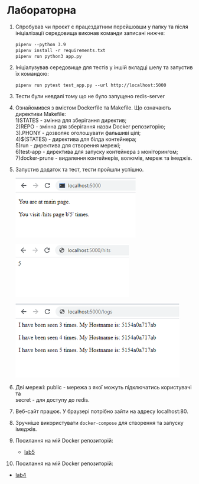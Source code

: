 # Лабораторна

1. Спробував чи проєкт є працездатним перейшовши у папку та після ініціалізації середовища виконав команди записані нижче:
    ```
    pipenv --python 3.9
    pipenv install -r requirements.txt
    pipenv run python3 app.py
    ```
2. Ініціалузував середовище для тестів у іншій вкладці шелу та запустив їх командою:
    ```
    pipenv run pytest test_app.py --url http://localhost:5000
    ```
3. Тести були невдалі тому що не було запущено redis-server

4. Ознайомився з вмістом Dockerfile та Makefile. Що означають директиви Makefile:  
    1)STATES - змінна для зберігання директив;  
    2)REPO - змінна для зберігання назви Docker репозиторію;  
    3).PHONY - дозволяє оголошувати фальшиві цілі;  
    4)$(STATES) - директива для білда контейнера;  
    5)run - директива для створення мережі;  
    6)test-app - директива для запуску контейнера з моніторингом;  
    7)docker-prune - видалення контейнерів, волюмів, мереж та імеджів.

5. Запустив додаток та тест, тести пройшли успішно.

    ![main page](screenshots/Screenshot_1.png)

    ![hits](screenshots/Screenshot_2.png)

    ![logs](screenshots/Screenshot_3.png)

6. Дві мережі: public - мережа з якої можуть підключатись користувачі та  
    secret - для доступу до redis.

7. Веб-сайт працює. У браузері потрібно зайти на адресу localhost:80.

8. Зручніше використувати `docker-compose` для створення та запуску імеджів.

9. Посилання на мій Docker репозиторій: 
   - [lab5](https://hub.docker.com/repository/docker/mixapaco/lab5)

10. Посилання на мій Docker репозиторій: 
   - [lab4](https://hub.docker.com/repository/docker/mixapaco/lab4)
